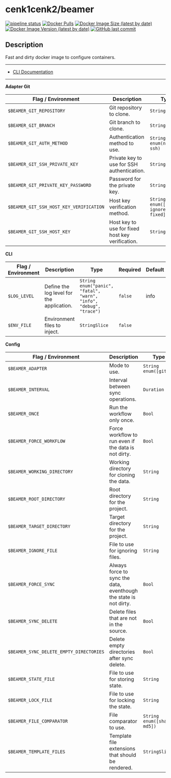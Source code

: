 # cenk1cenk2/beamer

[![pipeline status](https://gitlab.kilic.dev/docker/beamer/badges/master/pipeline.svg)](https://gitlab.kilic.dev/docker/beamer/-/commits/master) [![Docker Pulls](https://img.shields.io/docker/pulls/cenk1cenk2/beamer)](https://hub.docker.com/repository/docker/cenk1cenk2/beamer) [![Docker Image Size (latest by date)](https://img.shields.io/docker/image-size/cenk1cenk2/beamer)](https://hub.docker.com/repository/docker/cenk1cenk2/beamer) [![Docker Image Version (latest by date)](https://img.shields.io/docker/v/cenk1cenk2/beamer)](https://hub.docker.com/repository/docker/cenk1cenk2/beamer) [![GitHub last commit](https://img.shields.io/github/last-commit/cenk1cenk2/beamer)](https://github.com/cenk1cenk2/beamer)

## Description

Fast and dirty docker image to configure containers.

---

- [CLI Documentation](./CLI.md)

<!-- toc -->

<!-- tocstop -->

---

<!-- clidocs -->

**Adapter Git**

| Flag / Environment |  Description   |  Type    | Required | Default |
|---------------- | --------------- | --------------- |  --------------- |  --------------- |
| `$BEAMER_GIT_REPOSITORY` | Git repository to clone. | `String` | `false` |  |
| `$BEAMER_GIT_BRANCH` | Git branch to clone. | `String` | `false` | HEAD |
| `$BEAMER_GIT_AUTH_METHOD` | Authentication method to use. | `String`<br/>`enum(none, ssh)` | `false` | none |
| `$BEAMER_GIT_SSH_PRIVATE_KEY` | Private key to use for SSH authentication. | `String` | `false` |  |
| `$BEAMER_GIT_PRIVATE_KEY_PASSWORD` | Password for the private key. | `String` | `false` |  |
| `$BEAMER_GIT_SSH_HOST_KEY_VERIFICATION` | Host key verification method. | `String`<br/>`enum([default ignore fixed])` | `false` | default |
| `$BEAMER_GIT_SSH_HOST_KEY` | Host key to use for fixed host key verification. | `String` | `false` |  |

**CLI**

| Flag / Environment |  Description   |  Type    | Required | Default |
|---------------- | --------------- | --------------- |  --------------- |  --------------- |
| `$LOG_LEVEL` | Define the log level for the application. | `String`<br/>`enum("panic", "fatal", "warn", "info", "debug", "trace")` | `false` | info |
| `$ENV_FILE` | Environment files to inject. | `StringSlice` | `false` |  |

**Config**

| Flag / Environment |  Description   |  Type    | Required | Default |
|---------------- | --------------- | --------------- |  --------------- |  --------------- |
| `$BEAMER_ADAPTER` | Mode to use. | `String`<br/>`enum([git])` | `false` | git |
| `$BEAMER_INTERVAL` | Interval between sync operations. | `Duration` | `false` | 1h0m0s |
| `$BEAMER_ONCE` | Run the workflow only once. | `Bool` | `false` | false |
| `$BEAMER_FORCE_WORKFLOW` | Force workflow to run even if the data is not dirty. | `Bool` | `false` | false |
| `$BEAMER_WORKING_DIRECTORY` | Working directory for cloning the data. | `String` | `false` | /tmp/beamer |
| `$BEAMER_ROOT_DIRECTORY` | Root directory for the project. | `String` | `false` | / |
| `$BEAMER_TARGET_DIRECTORY` | Target directory for the project. | `String` | `true` |  |
| `$BEAMER_IGNORE_FILE` | File to use for ignoring files. | `String` | `false` | .beamer-ignore |
| `$BEAMER_FORCE_SYNC` | Always force to sync the data, eventhough the state is not dirty. | `Bool` | `false` | false |
| `$BEAMER_SYNC_DELETE` | Delete files that are not in the source. | `Bool` | `false` | false |
| `$BEAMER_SYNC_DELETE_EMPTY_DIRECTORIES` | Delete empty directories after sync delete. | `Bool` | `false` | true |
| `$BEAMER_STATE_FILE` | File to use for storing state. | `String` | `false` | .beamer |
| `$BEAMER_LOCK_FILE` | File to use for locking the state. | `String` | `false` | .beamer.lock |
| `$BEAMER_FILE_COMPARATOR` | File comparator to use. | `String`<br/>`enum([sha256 md5])` | `false` | md5 |
| `$BEAMER_TEMPLATE_FILES` | Template file extensions that should be rendered. | `StringSlice` | `false` | ".tmpl", ".gotmpl" |

<!-- clidocsstop -->
